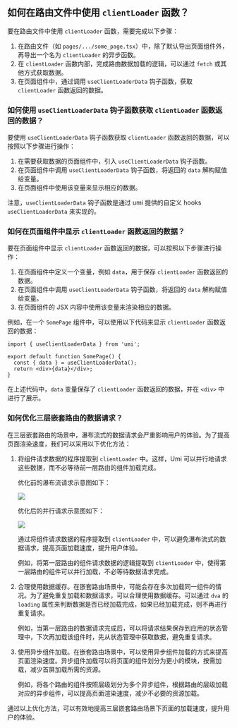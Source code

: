 ## 如何在路由文件中使用 `clientLoader` 函数？

要在路由文件中使用 `clientLoader` 函数，需要完成以下步骤：

1. 在路由文件（如 `pages/.../some_page.tsx`）中，除了默认导出页面组件外，再导出一个名为 `clientLoader` 的异步函数。
2. 在 `clientLoader` 函数内部，完成路由数据加载的逻辑，可以通过 `fetch` 或其他方式获取数据。
3. 在页面组件中，通过调用 `useClientLoaderData` 钩子函数，获取 `clientLoader` 函数返回的数据。

### 如何使用 `useClientLoaderData` 钩子函数获取 `clientLoader` 函数返回的数据？

要使用 `useClientLoaderData` 钩子函数获取 `clientLoader` 函数返回的数据，可以按照以下步骤进行操作：

1. 在需要获取数据的页面组件中，引入 `useClientLoaderData` 钩子函数。
2. 在页面组件中调用 `useClientLoaderData` 钩子函数，将返回的 `data` 解构赋值给变量。
3. 在页面组件中使用该变量来显示相应的数据。

注意，`useClientLoaderData` 钩子函数是通过 umi 提供的自定义 hooks `useClientLoaderData` 来实现的。

### 如何在页面组件中显示 `clientLoader` 函数返回的数据？

要在页面组件中显示 `clientLoader` 函数返回的数据，可以按照以下步骤进行操作：

1. 在页面组件中定义一个变量，例如 `data`，用于保存 `clientLoader` 函数返回的数据。
2. 在页面组件中调用 `useClientLoaderData` 钩子函数，将返回的 `data` 解构赋值给变量。
3. 在页面组件的 JSX 内容中使用该变量来渲染相应的数据。

例如，在一个 `SomePage` 组件中，可以使用以下代码来显示 `clientLoader` 函数返回的数据：

```tsx
import { useClientLoaderData } from 'umi';

export default function SomePage() {
  const { data } = useClientLoaderData();
  return <div>{data}</div>;
}
```

在上述代码中，`data` 变量保存了 `clientLoader` 函数返回的数据，并在 `<div>` 中进行了展示。

### 如何优化三层嵌套路由的数据请求？

在三层嵌套路由的场景中，瀑布流式的数据请求会严重影响用户的体验。为了提高页面渲染速度，我们可以采用以下优化方法：

1. 将组件请求数据的程序提取到 `clientLoader` 中。这样，Umi 可以并行地请求这些数据，而不必等待前一层路由的组件加载完成。

   优化前的瀑布流请求示意图如下：

   ![](https://img.alicdn.com/imgextra/i1/O1CN01OcsOL91CPw46Pm7vz_!!6000000000074-1-tps-600-556.gif)

   优化后的并行请求示意图如下：

   ![](https://img.alicdn.com/imgextra/i3/O1CN01URnLH81un9EVYGeL9_!!6000000006081-1-tps-600-556.gif)

   通过将组件请求数据的程序提取到 `clientLoader` 中，可以避免瀑布流式的数据请求，提高页面加载速度，提升用户体验。

   例如，将第一层路由的组件请求数据的逻辑提取到 `clientLoader` 中，使得第一层路由的组件可以并行加载，不必等待数据请求完成。

2. 合理使用数据缓存。在嵌套路由场景中，可能会存在多次加载同一组件的情况。为了避免重复加载和数据请求，可以合理使用数据缓存。可以通过 `dva` 的 `loading` 属性来判断数据是否已经加载完成，如果已经加载完成，则不再进行重复请求。

   例如，当第一层路由的数据请求完成后，可以将请求结果保存到应用的状态管理中，下次再加载该组件时，先从状态管理中获取数据，避免重复请求。

3. 使用异步组件加载。在嵌套路由场景中，可以使用异步组件加载的方式来提高页面渲染速度。异步组件加载可以将页面的组件划分为更小的模块，按需加载，减少首屏加载所需的资源。

   例如，将各个路由的组件按照层级划分为多个异步组件，根据路由的层级加载对应的异步组件，可以提高页面渲染速度，减少不必要的资源加载。

通过以上优化方法，可以有效地提高三层嵌套路由场景下页面的加载速度，提升用户的体验。
